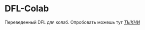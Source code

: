 # DFL-Colab
Переведенный DFL для колаб.
Опробовать можешь тут <a href=https://colab.research.google.com/github/NeuroDonu/DFL-Colab/blob/main/DFL_Colab.ipynb>*ТЫКНИ*</a>
